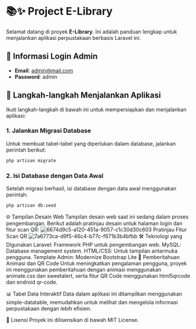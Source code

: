 # 📚✨ Project E-Library

Selamat datang di proyek **E-Library**. Ini adalah panduan lengkap untuk menjalankan aplikasi perpustakaan berbasis Laravel ini.

## 🔐 Informasi Login Admin

- **Email**: admin@mail.com
- **Password**: admin

## 🚀 Langkah-langkah Menjalankan Aplikasi

Ikuti langkah-langkah di bawah ini untuk mempersiapkan dan menjalankan aplikasi:

### 1. Jalankan Migrasi Database

Untuk membuat tabel-tabel yang diperlukan dalam database, jalankan perintah berikut:
```bash
php artisan migrate
```

### 2. Isi Database dengan Data Awal

Setelah migrasi berhasil, isi database dengan data awal menggunakan perintah:
```bash
php artisan db:seed
```
🌐 Tampilan Desain Web
Tampilan desain web saat ini sedang dalam proses pengembangan. Berikut adalah pratinjau desain untuk halaman login dan fitur scan QR:
![6674d9c5-a120-451a-9057-c1c30d30c603](https://github.com/muhSalfazi/project_E-library/assets/121502387/8d6d3a1b-3d06-4774-867e-747a847d6c0b)
Pratinjau Fitur Scan QR
![7a6773ca-d9f5-46c4-b77c-f671b3b4bfbb](https://github.com/muhSalfazi/project_E-library/assets/121502387/443ac380-6d9d-4172-8b26-bb63d6004995)
🛠️ Teknologi yang Digunakan
Laravel: Framework PHP untuk pengembangan web.
MySQL: Database management system.
HTML/CSS: Untuk tampilan antarmuka pengguna.
Template Admin: Modernize Bootstrap Lite
📜 Pemberitahuan Animasi dan QR Code
Untuk meningkatkan pengalaman pengguna, proyek ini menggunakan pemberitahuan dengan animasi menggunakan animate.css dan sweetalert, serta fitur QR Code menggunakan html5qrcode dan endroid qr-code.

📊 Tabel Data Interaktif
Data dalam aplikasi ini ditampilkan menggunakan simple-datatable, memudahkan untuk melihat dan mengelola informasi perpustakaan dengan lebih efisien.

📜 Lisensi
Proyek ini dilisensikan di bawah MIT License.

